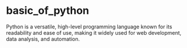 # basic_of_python
Python is a versatile, high-level programming language known for its readability and ease of use, making it widely used for web development, data analysis, and automation.
